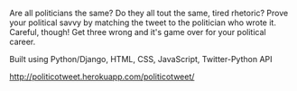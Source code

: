 Are all politicians the same? Do they all tout the same, tired rhetoric?
Prove your political savvy by matching the tweet to the politician who wrote it.
Careful, though! Get three wrong and it's game over for your political career.

Built using Python/Django, HTML, CSS, JavaScript, Twitter-Python API

http://politicotweet.herokuapp.com/politicotweet/
